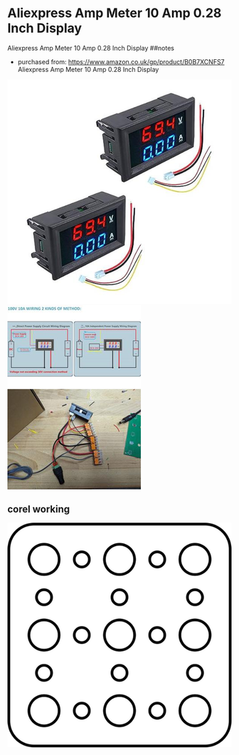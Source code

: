 # Aliexpress Amp Meter 10 Amp 0.28 Inch Display
Aliexpress Amp Meter 10 Amp 0.28 Inch Display
##notes
* purchased from: https://www.amazon.co.uk/gp/product/B0B7XCNFS7
Aliexpress Amp Meter 10 Amp 0.28 Inch Display  

[![](working_600.jpg)](working.jpg)
[![](working_1_300.jpg)](working_1.jpg)
[![](working_2_300.jpg)](working_2.jpg)












## corel working
![](working_600.png) 





